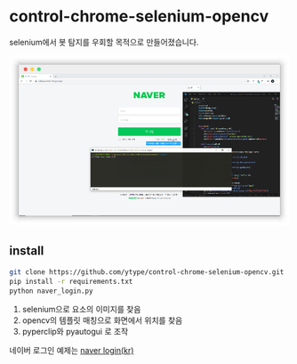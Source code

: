 # control-chrome-selenium-opencv

selenium에서 봇 탐지를 우회할 목적으로 만들어졌습니다.

![img](cover.png)

## install

``` bash
git clone https://github.com/ytype/control-chrome-selenium-opencv.git
pip install -r requirements.txt
python naver_login.py
```

1. selenium으로 요소의 이미지를 찾음
2. opencv의 템플릿 매칭으로 화면에서 위치를 찾음
3. pyperclip와 pyautogui 로 조작

네이버 로그인 예제는 [naver login(kr)](EXAMPLE.MD) 